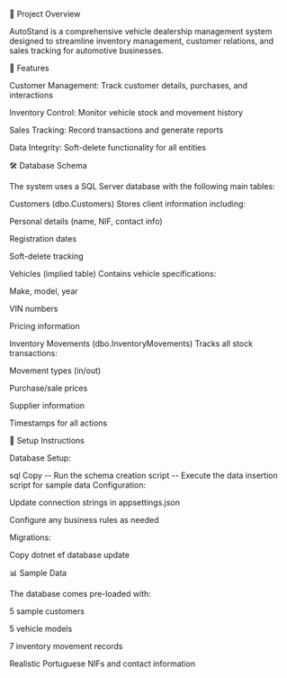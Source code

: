 📌 Project Overview

AutoStand is a comprehensive vehicle dealership management system designed to streamline inventory management, customer relations, and sales tracking for automotive businesses.

🚀 Features

Customer Management: Track customer details, purchases, and interactions

Inventory Control: Monitor vehicle stock and movement history

Sales Tracking: Record transactions and generate reports

Data Integrity: Soft-delete functionality for all entities

🛠️ Database Schema

The system uses a SQL Server database with the following main tables:

Customers (dbo.Customers)
Stores client information including:

Personal details (name, NIF, contact info)

Registration dates

Soft-delete tracking

Vehicles (implied table)
Contains vehicle specifications:

Make, model, year

VIN numbers

Pricing information

Inventory Movements (dbo.InventoryMovements)
Tracks all stock transactions:

Movement types (in/out)

Purchase/sale prices

Supplier information

Timestamps for all actions

🔧 Setup Instructions

Database Setup:

sql
Copy
-- Run the schema creation script
-- Execute the data insertion script for sample data
Configuration:

Update connection strings in appsettings.json

Configure any business rules as needed

Migrations:

Copy
dotnet ef database update

📊 Sample Data

The database comes pre-loaded with:

5 sample customers

5 vehicle models

7 inventory movement records

Realistic Portuguese NIFs and contact information
